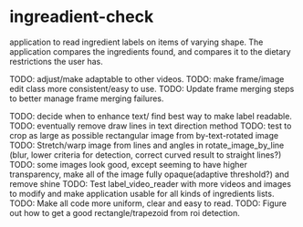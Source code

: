 # ingreadient-check
application to read ingredient labels on items of varying shape.
The application compares the ingredients found, and compares it
to the dietary restrictions the user has.

 TODO: adjust/make adaptable to other videos.
 TODO: make frame/image edit class more consistent/easy to use.
 TODO: Update frame merging steps to better manage frame merging failures.

 TODO: decide when to enhance text/ find best way to make label readable.
 TODO: eventually remove draw lines in text direction method
 TODO: test to crop as large as possible rectangular image from by-text-rotated image
 TODO: Stretch/warp image from lines and angles in rotate_image_by_line
       (blur, lower criteria for detection, correct curved
       result to straight lines?)
 TODO: some images look good, except seeming to have higher
       transparency, make all of the image fully opaque(adaptive threshold?)
       and remove shine
TODO: Test label_video_reader with more videos and images to modify and make application
      usable for all kinds of ingredients lists.
TODO: Make all code more uniform, clear and easy to read.
TODO: Figure out how to get a good rectangle/trapezoid from roi detection.